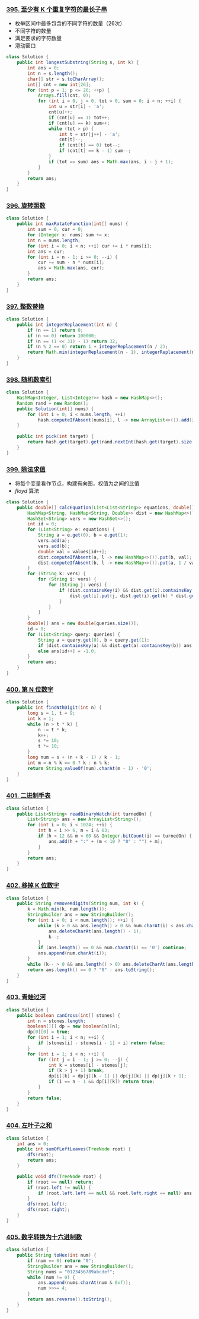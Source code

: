 ### [395. 至少有 K 个重复字符的最长子串](https://leetcode-cn.com/problems/longest-substring-with-at-least-k-repeating-characters/)

* 枚举区间中最多包含的不同字符的数量（26次）
* 不同字符的数量
* 满足要求的字符数量
* 滑动窗口

```java
class Solution {
    public int longestSubstring(String s, int k) {
        int ans = 0;
        int n = s.length();
        char[] str = s.toCharArray();
        int[] cnt = new int[26];
        for (int p = 1; p <= 26; ++p) {
            Arrays.fill(cnt, 0);
            for (int i = 0, j = 0, tot = 0, sum = 0; i < n; ++i) {
                int u = str[i] - 'a';
                cnt[u]++;
                if (cnt[u] == 1) tot++;
                if (cnt[u] == k) sum++;
                while (tot > p) {
                    int t = str[j++] - 'a';
                    cnt[t]--;
                    if (cnt[t] == 0) tot--;
                    if (cnt[t] == k - 1) sum--;
                }
                if (tot == sum) ans = Math.max(ans, i - j + 1);
            }
        }
        return ans;
    }
}
```

### [396. 旋转函数](https://leetcode-cn.com/problems/rotate-function/)

```java
class Solution {
    public int maxRotateFunction(int[] nums) {
        int sum = 0, cur = 0;
        for (Integer x: nums) sum += x;
        int n = nums.length;
        for (int i = 0; i < n; ++i) cur += i * nums[i];
        int ans = cur;
        for (int i = n - 1; i >= 0; --i) {
            cur += sum - n * nums[i];
            ans = Math.max(ans, cur);
        }
        return ans;
    }
}
```

### [397. 整数替换](https://leetcode-cn.com/problems/integer-replacement/)

```java
class Solution {
    public int integerReplacement(int n) {
        if (n == 1) return 0;
        if (n <= 0) return 100000;
        if (n == (1 << 31) - 1) return 32;
        if (n % 2 == 0) return 1 + integerReplacement(n / 2);
        return Math.min(integerReplacement(n - 1), integerReplacement(n + 1)) + 1;
    }
}
```

### [398. 随机数索引](https://leetcode-cn.com/problems/random-pick-index/)

```java
class Solution {
    HashMap<Integer, List<Integer>> hash = new HashMap<>();
    Random rand = new Random();
    public Solution(int[] nums) {
        for (int i = 0; i < nums.length; ++i) 
            hash.computeIfAbsent(nums[i], l -> new ArrayList<>()).add(i);
    }
    
    public int pick(int target) {
        return hash.get(target).get(rand.nextInt(hash.get(target).size()));
    }
}
```

### [399. 除法求值](https://leetcode-cn.com/problems/evaluate-division/)

* 将每个变量看作节点，构建有向图，权值为之间的比值
* $floyd$ 算法

```java
class Solution {
    public double[] calcEquation(List<List<String>> equations, double[] values, List<List<String>> queries) {
        HashMap<String, HashMap<String, Double>> dist = new HashMap<>();
        HashSet<String> vers = new HashSet<>();
        int id = 0;
        for (List<String> e: equations) {
            String a = e.get(0), b = e.get(1);
            vers.add(a);
            vers.add(b);
            double val = values[id++];
            dist.computeIfAbsent(a, l -> new HashMap<>()).put(b, val);
            dist.computeIfAbsent(b, l -> new HashMap<>()).put(a, 1 / val);
        }
        for (String k: vers) {
            for (String i: vers) {
                for (String j: vers) {
                    if (dist.containsKey(i) && dist.get(i).containsKey(k) && dist.containsKey(k) && dist.get(k).containsKey(j)) {
                        dist.get(i).put(j, dist.get(i).get(k) * dist.get(k).get(j));
                    }
                }
            }
        }
        double[] ans = new double[queries.size()];
        id = 0;
        for (List<String> query: queries) {
            String a = query.get(0), b = query.get(1);
            if (dist.containsKey(a) && dist.get(a).containsKey(b)) ans[id++] = dist.get(a).get(b);
            else ans[id++] = -1.0;
        }
        return ans;
    }
}
```

### [400. 第 N 位数字](https://leetcode-cn.com/problems/nth-digit/)

```java
class Solution {
    public int findNthDigit(int n) {
        long s = 1, t = 9;
        int k = 1;
        while (n > t * k) {
            n -= t * k;
            k++;
            s *= 10;
            t *= 10;
        }
        long num = s + (n + k - 1) / k - 1;
        int m = n % k == 0 ? k : n % k;
        return String.valueOf(num).charAt(m - 1) - '0';
    }
}
```

### [401. 二进制手表](https://leetcode-cn.com/problems/binary-watch/)

```java
class Solution {
    public List<String> readBinaryWatch(int turnedOn) {
        List<String> ans = new ArrayList<String>();
        for (int i = 0; i < 1024; ++i) {
            int h = i >> 6, m = i & 63; 
            if (h < 12 && m < 60 && Integer.bitCount(i) == turnedOn) {
                ans.add(h + ":" + (m < 10 ? "0" : "") + m);
            }
        }
        return ans;
    }
}
```

### [402. 移掉 K 位数字](https://leetcode-cn.com/problems/remove-k-digits/)

```java
class Solution {
    public String removeKdigits(String num, int k) {
        k = Math.min(k, num.length());
        StringBuilder ans = new StringBuilder();
        for (int i = 0; i < num.length(); ++i) {
            while (k > 0 && ans.length() > 0 && num.charAt(i) < ans.charAt(ans.length() - 1)) {
                ans.deleteCharAt(ans.length() - 1);
                k--;
            }
            if (ans.length() == 0 && num.charAt(i) == '0') continue;
            ans.append(num.charAt(i));
        }
        while (k-- > 0 && ans.length() > 0) ans.deleteCharAt(ans.length() - 1);
        return ans.length() == 0 ? "0" : ans.toString();
    }
}
```

### [403. 青蛙过河](https://leetcode-cn.com/problems/frog-jump/)

```java
class Solution {
    public boolean canCross(int[] stones) {
        int n = stones.length;
        boolean[][] dp = new boolean[n][n];
        dp[0][0] = true;
        for (int i = 1; i < n; ++i) {
            if (stones[i] - stones[i - 1] > i) return false;
        }
        for (int i = 1; i < n; ++i) {
            for (int j = i - 1; j >= 0; --j) {
                int k = stones[i] - stones[j];
                if (k > j + 1) break;
                dp[i][k] = dp[j][k - 1] || dp[j][k] || dp[j][k + 1];
                if (i == n - 1 && dp[i][k]) return true;
            }
        }
        return false;
    }
}
```

### [404. 左叶子之和](https://leetcode-cn.com/problems/sum-of-left-leaves/)

```java
class Solution {
    int ans = 0;
    public int sumOfLeftLeaves(TreeNode root) {
        dfs(root);
        return ans;
    }

    public void dfs(TreeNode root) {
        if (root == null) return;
        if (root.left != null) {
            if (root.left.left == null && root.left.right == null) ans += root.left.val;
        }
        dfs(root.left);
        dfs(root.right);
    }
}
```

### [405. 数字转换为十六进制数](https://leetcode-cn.com/problems/convert-a-number-to-hexadecimal/)

```java
class Solution {
    public String toHex(int num) {
        if (num == 0) return "0";
        StringBuilder ans = new StringBuilder();
        String nums = "0123456789abcdef";
        while (num != 0) {
            ans.append(nums.charAt(num & 0xf));
            num >>>= 4;
        }
        return ans.reverse().toString();
    }
}
```

























